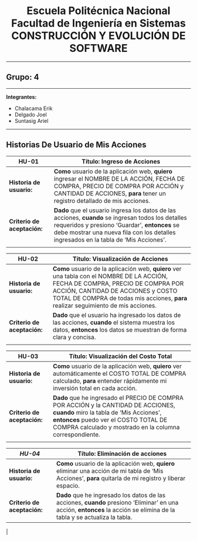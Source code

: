 <h1 align="center">
    Escuela Politécnica Nacional<br>
    Facultad de Ingeniería en Sistemas<br>
    CONSTRUCCIÓN Y EVOLUCIÓN DE SOFTWARE<br>
</h1>

---

## Grupo: 4

---

**Integrantes:**

- Chalacama Erik
- Delgado Joel
- Suntasig Ariel

---

## Historias De Usuario de Mis Acciones

| **HU-01**                   | **Título:**  Ingreso de Acciones                                                                                                                                                                     |
| --------------------------- | --------------------------------------------------------------------------------------------------------------------------------------------------------------------------------------- |
| **Historia de usuario:**    | **Como** usuario de la aplicación web, **quiero** ingresar el NOMBRE DE LA ACCIÓN, FECHA DE COMPRA, PRECIO DE COMPRA POR ACCIÓN y CANTIDAD DE ACCIONES, **para** tener un registro detallado de mis acciones.             |
| **Criterio de aceptación:** | **Dado** que el usuario ingresa los datos de las acciones, **cuando** se ingresan todos los detalles requeridos y presiono ‘Guardar’, **entonces** se debe mostrar una nueva fila con los detalles ingresados en la tabla de ‘Mis Acciones’.|
|                             |

| **HU-02**                   | **Título:** Visualización de Acciones                                                                                                                                                                     |
| --------------------------- | --------------------------------------------------------------------------------------------------------------------------------------------------------------------------------------- |
| **Historia de usuario:**    | **Como** usuario de la aplicación web, **quiero** ver una tabla con el NOMBRE DE LA ACCIÓN, FECHA DE COMPRA, PRECIO DE COMPRA POR ACCIÓN, CANTIDAD DE ACCIONES y COSTO TOTAL DE COMPRA de todas mis acciones, **para** realizar seguimiento de mis acciones.             |
| **Criterio de aceptación:** | **Dado** que el usuario ha ingresado los datos de las acciones, **cuando** el sistema muestra los datos, **entonces** los datos se muestran de forma clara y concisa. |
|                             |

| **HU-03**                   | **Título:** Visualización del Costo Total                                                                                                                                                                     |
| --------------------------- | --------------------------------------------------------------------------------------------------------------------------------------------------------------------------------------- |
| **Historia de usuario:**    | **Como** usuario de la aplicación web, **quiero** ver automáticamente el COSTO TOTAL DE COMPRA calculado, **para** entender rápidamente mi inversión total en cada acción.             |
| **Criterio de aceptación:** | **Dado** que he ingresado el PRECIO DE COMPRA POR ACCIÓN y la CANTIDAD DE ACCIONES, **cuando** miro la tabla de ‘Mis Acciones’, **entonces** puedo ver el COSTO TOTAL DE COMPRA calculado y mostrado en la columna correspondiente. |
|                             |

| *HU-04*                   | **Título:** Eliminación de acciones                                                                                                                                                                     |
| --------------------------- | --------------------------------------------------------------------------------------------------------------------------------------------------------------------------------------- |
| **Historia de usuario:**    | **Como** usuario de la aplicación web, **quiero**  eliminar una acción de mi tabla de ‘Mis Acciones’, **para** quitarla de mi registro y liberar espacio.             |
| **Criterio de aceptación:** | **Dado**  que he ingresado los datos de las acciones, **cuando** presiono ‘Eliminar’ en una acción, **entonces** la acción se elimina de la tabla y se actualiza la tabla. |
|

